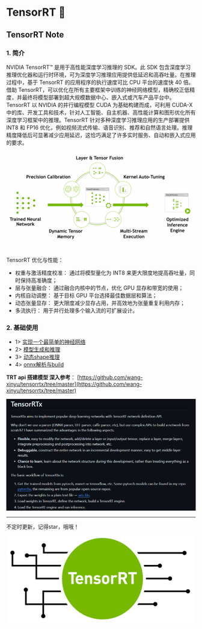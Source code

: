 # TensorRT :100:

## TensorRT Note

### 1. 简介
NVIDIA TensorRT™ 是用于高性能深度学习推理的 SDK。此 SDK 包含深度学习推理优化器和运行时环境，可为深度学习推理应用提供低延迟和高吞吐量。在推理过程中，基于 TensorRT 的应用程序的执行速度可比 CPU 平台的速度快 40 倍。借助 TensorRT，可以优化在所有主要框架中训练的神经网络模型，精确校正低精度，并最终将模型部署到超大规模数据中心、嵌入式或汽车产品平台中。TensorRT 以 NVIDIA 的并行编程模型 CUDA 为基础构建而成，可利用 CUDA-X 中的库、开发工具和技术，针对人工智能、自主机器、高性能计算和图形优化所有深度学习框架中的推理。TensorRT 针对多种深度学习推理应用的生产部署提供 INT8 和 FP16 优化，例如视频流式传输、语音识别、推荐和自然语言处理。推理精度降低后可显著减少应用延迟，这恰巧满足了许多实时服务、自动和嵌入式应用的要求。

![](./workspace/trt-info.png)

TensorRT 优化与性能：

- 权重与激活精度校准： 通过将模型量化为 INT8 来更大限度地提高吞吐量，同时保持高准确度；
- 层与张量融合： 通过融合内核中的节点，优化 GPU 显存和带宽的使用；
- 内核自动调整： 基于目标 GPU 平台选择最佳数据层和算法；
- 动态张量显存： 更大限度减少显存占用，并高效地为张量重复利用内存；
- 多流执行：     用于并行处理多个输入流的可扩展设计。

### 2. 基础使用

- 1> [实现一个最简单的神经网络](https://github.com/cvdong/TRT/blob/main/Tensorrt%20%E5%9F%BA%E7%A1%80%E7%9F%A5%E8%AF%86/src/base_src_1.cpp)
- 2> [模型生成和推理](https://github.com/cvdong/TRT/blob/main/Tensorrt%20%E5%9F%BA%E7%A1%80%E7%9F%A5%E8%AF%86/src/base_src_2.cpp)
- 3> [动态shape推理](https://github.com/cvdong/TRT/blob/main/Tensorrt%20%E5%9F%BA%E7%A1%80%E7%9F%A5%E8%AF%86/src/base_src_3.cpp)
- 4> [onnx解析与build](https://github.com/cvdong/TensorRT_dong/blob/main/Tensorrt%20%E5%9F%BA%E7%A1%80%E7%9F%A5%E8%AF%86/src/base_src_4.cpp)

**TRT api 搭建模型 深入参考**： [https://github.com/wang-xinyu/tensorrtx/tree/master](https://github.com/wang-xinyu/tensorrtx/tree/master)

![Alt text](./workspace/tensorRTx.jpg)

---

不定时更新，记得star，哦哦！


![](./workspace/tensorrt-logo.png)
